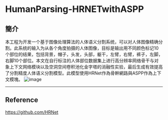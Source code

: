 # HumanParsing-HRNETwithASPP

## 簡介

 本工程为开发一个基于图像处理算法的人体语义分割系统，可以对人体图像精确分割。此系统的输入为从各个角度拍摄的人体图像，目标是输出用不同颜色标记10个部位的结果，包括背景，帽子，头发，头部，躯干，左臂，右臂，裤子，左脚，右脚10个部位。本文在自行标注的人体部位数据集上进行高分辨率网络骨干与对象上下文网络模块以及空洞空间卷积池化金字塔的消融性实验，最后生成有效提高了分割精度人体语义分割模型。此模型使用HRNet作為骨幹網路與ASPP作為上下文模塊。
![image](https://user-images.githubusercontent.com/52648902/189043213-3eb128ac-e6ac-417f-9060-ec41647af07a.png)

-----------
## Reference
https://github.com/HRNet
